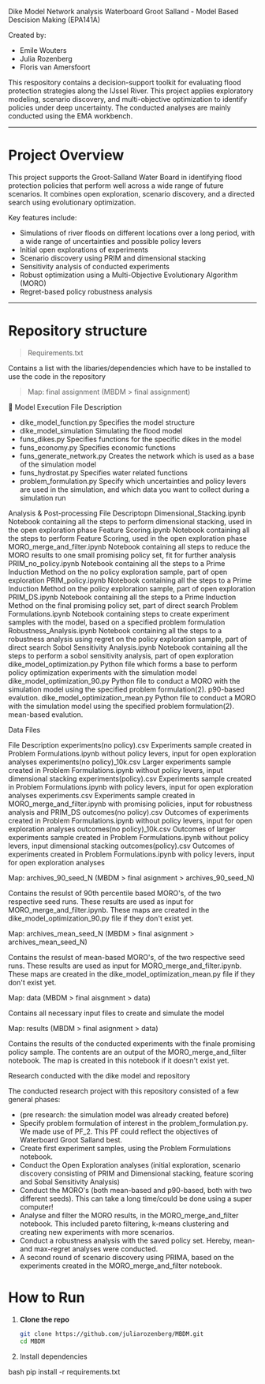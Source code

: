 Dike Model Network analysis Waterboard Groot Salland - Model Based Descision Making (EPA141A)

Created by:
- Emile Wouters
- Julia Rozenberg
- Floris van Amersfoort


This respository contains a decision-support toolkit for evaluating flood protection strategies along the IJssel River. This project applies exploratory modeling, scenario discovery, and multi-objective optimization to identify policies under deep uncertainty. The conducted analyses are mainly conducted using the EMA workbench. 

---

# Project Overview

This project supports the Groot-Salland Water Board in identifying flood protection policies that perform well across a wide range of future scenarios. It combines open exploration, scenario discovery, and a directed search using evolutionary optimization.

Key features include:

- Simulations of river floods on different locations over a long period, with a wide range of uncertainties and possible policy levers
- Initial open explorations of experiments
- Scenario discovery using PRIM and dimensional stacking
- Sensitivity analysis of conducted experiments
- Robust optimization using a Multi-Objective Evolutionary Algorithm (MORO)
- Regret-based policy robustness analysis

---

# Repository structure

> Requirements.txt

Contains a list with the libaries/dependencies which have to be installed to use the code in the repository


> Map: final assignment (MBDM > final assignment)

🔧 Model Execution                  File	Description
- dike_model_function.py	        Specifies the model structure
- dike_model_simulation	          Simulating the flood model
- funs_dikes.py	                  Specifies functions for the specific dikes in the model
- funs_economy.py                 Specifies economic functions
- funs_generate_network.py        Creates the network which is used as a base of the simulation model
- funs_hydrostat.py               Specifies water related functions
- problem_formulation.py          Specify which uncertainties and policy levers are used in the simulation, and which data you want to collect during a simulation run

Analysis & Post-processing
File	                            Descriptopn
Dimensional_Stacking.ipynb        Notebook containing all the steps to perform dimensional stacking, used in the open exploration phase
Feature Scoring.ipynb             Notebook containing all the steps to perform Feature Scoring, used in the open exploration phase
MORO_merge_and_filter.ipynb       Notebook containing all steps to reduce the MORO results to one small promising policy set, fit for further analysis
PRIM_no_policy.ipynb              Notebook containing all the steps to a Prime Induction Method on the no policy exploration sample, part of open exploration
PRIM_policy.ipynb                 Notebook containing all the steps to a Prime Induction Method on the policy exploration sample, part of open exploration
PRIM_DS.ipynb                     Notebook containing all the steps to a Prime Induction Method on the final promising policy set, part of direct search
Problem Formulations.ipynb        Notebook containing steps to create experiment samples with the model, based on a specified problem formulation
Robustness_Analysis.ipynb         Notebook containing all the steps to a robustness analysis using regret on the policy exploration sample, part of direct search
Sobol Sensitivity Analysis.ipynb  Notebook containing all the steps to perform a sobol sensitivity analysis, part of open exploration
dike_model_optimization.py        Python file which forms a base to perform policy optimization experiments with the simulation model 
dike_model_optimization_90.py     Python file to conduct a MORO with the simulation model using the specified problem formulation(2). p90-based evalution. 
dike_model_optimization_mean.py     Python file to conduct a MORO with the simulation model using the specified problem formulation(2). mean-based evalution. 



Data Files

File                              Description
experiments(no policy).csv        Experiments sample created in Problem Formulations.ipynb without policy levers, input for open exploration analyses
experiments(no policy)_10k.csv    Larger experiments sample created in Problem Formulations.ipynb without policy levers, input dimensional stacking
experiments(policy).csv           Experiments sample created in Problem Formulations.ipynb with policy levers, input for open exploration analyses
experiments.csv                   Experiments sample created in MORO_merge_and_filter.ipynb with promising policies, input for robustness analysis and PRIM_DS
outcomes(no policy).csv           Outcomes of experiments created in Problem Formulations.ipynb without policy levers, input for open exploration analyses
outcomes(no policy)_10k.csv       Outcomes of larger experiments sample created in Problem Formulations.ipynb without policy levers, input dimensional stacking
outcomes(policy).csv              Outcomes of experiments created in Problem Formulations.ipynb with policy levers, input for open exploration analyses

Map: archives_90_seed_N (MBDM > final asignment > archives_90_seed_N)

Contains the resulst of 90th percentile based MORO's, of the two respective seed runs. These results are used as input for MORO_merge_and_filter.ipynb. These maps are created in the dike_model_optimization_90.py file if they don't exist yet.


Map: archives_mean_seed_N (MBDM > final asignment > archives_mean_seed_N)

Contains the resulst of mean-based MORO's, of the two respective seed runs. These results are used as input for MORO_merge_and_filter.ipynb. These maps are created in the dike_model_optimization_mean.py file if they don't exist yet.


Map: data (MBDM > final aisgnment > data)

Contains all necessary input files to create and simulate the model


Map: results (MBDM > final asignment > data)

Contains the results of the conducted experiments with the finale promising policy sample. The contents are an output of the MORO_merge_and_filter notebook. The map is created in this notebook if it doesn't exist yet. 


Research conducted with the dike model and repository

The conducted research project with this repository consisted of a few general phases:
- (pre research: the simulation model was already created before)
- Specify problem formulation of interest in the problem_formulation.py. We made use of PF_2. This PF could reflect the objectives of Waterboard Groot Salland best.
- Create first experiment samples, using the Problem Formulations notebook.
- Conduct the Open Exploration analyses (initial exploration, scenario discovery consisting of PRIM and Dimensional stacking, feature scoring and Sobal Sensitivity Analysis)
- Conduct the MORO's (both mean-based and p90-based, both with two different seeds). This can take a long time/could be done using a super computer!
- Analyse and filter the MORO results, in the MORO_merge_and_filter notebook. This included pareto filtering, k-means clustering and creating new experiments with more scenarios.
- Conduct a robustness analysis with the saved policy set. Hereby, mean- and max-regret analyses were conducted.
- A second round of scenario discovery using PRIMA, based on the experiments created in the MORO_merge_and_filter notebook.




# How to Run

1. **Clone the repo**
   ```bash
   git clone https://github.com/juliarozenberg/MBDM.git
   cd MBDM

2. Install dependencies

bash
pip install -r requirements.txt



